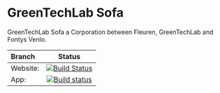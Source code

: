 # GreenTechLab Sofa
GreenTechLab Sofa a Corporation between Fleuren, GreenTechLab and Fontys Venlo.

Branch | Status
:--- | :---: 
Website: | [![Build Status](https://travis-ci.org/TreeWatch/treewatch.svg?branch=website)](https://travis-ci.org/TreeWatch/treewatch) 
App:| [![Build status](https://ci.appveyor.com/api/projects/status/gh9y3aqe4ju0a0tl/branch/master?svg=true)](https://ci.appveyor.com/project/kerko/treewatch/branch/master)
